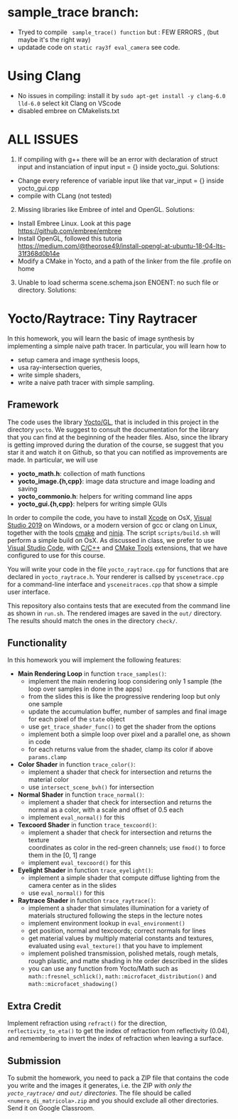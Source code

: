 # sample_trace branch:
* Tryed to compile `  sample_trace() function ` but :
 	FEW ERRORS , (but maybe it's the right way)
* updatade code on ` static ray3f eval_camera `
	see code.

# Using Clang
* No issues in compiling: 
install it by 
` sudo apt-get install -y clang-6.0 lld-6.0 `
select kit Clang on VScode 
* disabled embree on CMakelists.txt
# ALL ISSUES 
1) If compiling with g++ there will be an error with declaration of struct input and instanciation of input input = {} inside yocto_gui. Solutions:
* Change every reference of variable input like that var_input = {} inside yocto_gui.cpp
* compile with CLang (not tested)

2) Missing libraries like Embree of intel and OpenGL. Solutions:
* Install Embree Linux. Look at this page https://github.com/embree/embree
* Install OpenGL, followed this tutoria https://medium.com/@theorose49/install-opengl-at-ubuntu-18-04-lts-31f368d0b14e
* Modify a CMake in Yocto, and a path of the linker from the file .profile on home
3) Unable to load scherma scene.schema.json ENOENT: no such file or directory. Solutions:






# Yocto/Raytrace: Tiny Raytracer

In this homework, you will learn the basic of image synthesis by
implementing a simple naive path tracer. In particular, you will
learn how to 

- setup camera and image synthesis loops,
- usa ray-intersection queries,
- write simple shaders,
- write a naive path tracer with simple sampling.

## Framework

The code uses the library [Yocto/GL](https://github.com/xelatihy/yocto-gl),
that is included in this project in the directory `yocto`. 
We suggest to consult the documentation for the library that you can find 
at the beginning of the header files. Also, since the library is getting improved
during the duration of the course, se suggest that you star it and watch it 
on Github, so that you can notified as improvements are made. 
In particular, we will use

- **yocto_math.h**: collection of math functions
- **yocto_image.{h,cpp}**: image data structure and image loading and saving 
- **yocto_commonio.h**: helpers for writing command line apps
- **yocto_gui.{h,cpp}**: helpers for writing simple GUIs

In order to compile the code, you have to install 
[Xcode](https://apps.apple.com/it/app/xcode/id497799835?mt=12)
on OsX, [Visual Studio 2019](https://visualstudio.microsoft.com/it/vs/) on Windows,
or a modern version of gcc or clang on Linux, 
together with the tools [cmake](www.cmake.org) and [ninja](https://ninja-build.org).
The script `scripts/build.sh` will perform a simple build on OsX.
As discussed in class, we prefer to use 
[Visual Studio Code](https://code.visualstudio.com), with
[C/C++](https://marketplace.visualstudio.com/items?itemName=ms-vscode.cpptools) and
[CMake Tools](https://marketplace.visualstudio.com/items?itemName=ms-vscode.cmake-tools) 
extensions, that we have configured to use for this course.

You will write your code in the file `yocto_raytrace.cpp` for functions that 
are declared in `yocto_raytrace.h`. Your renderer is callsed by `yscenetrace.cpp` 
for a command-line interface and `ysceneitraces.cpp` that show a simple 
user interface.

This repository also contains tests that are executed from the command line
as shown in `run.sh`. The rendered images are saved in the `out/` directory. 
The results should match the ones in the directory `check/`.

## Functionality

In this homework you will implement the following features:

- **Main Rendering Loop** in function `trace_samples()`:
    - implement the main rendering loop considering only 1 sample (the loop over
      samples in done in the apps)
    - from the slides this is like the progressive rendering loop but only one 
      sample
    - update the accumulation buffer, number of samples and final image for each 
      pixel of the `state` object
    - use `get_trace_shader_func()` to get the shader from the options
    - implement both a simple loop over pixel and a parallel one, as shown in code
    - for each returns value from the shader, clamp its color if above `params.clamp`
- **Color Shader** in function `trace_color()`:
    - implement a shader that check for intersection and returns the material color
    - use `intersect_scene_bvh()` for intersection
- **Normal Shader** in function `trace_normal()`:
    - implement a shader that check for intersection and returns the normal as a 
      color, with a scale and offset of 0.5 each
    - implement `eval_normal()` for this
- **Texcoord Shader** in function `trace_texcoord()`:
    - implement a shader that check for intersection and returns the texture     
      coordinates as color in the red-green channels; use `fmod()` to force them
      in the [0, 1] range
    - implement `eval_texcoord()` for this
- **Eyelight Shader** in function `trace_eyelight()`:
    - implement a simple shader that compute diffuse lighting from the camera 
      center as in the slides
    - use `eval_normal()` for this
- **Raytrace Shader** in function `trace_raytrace()`:
    - implement a shader that simulates illumination for a variety of materials
      structured following the steps in the lecture notes
    - implement environment lookup in  `eval_environment()`
    - get position, normal and texcoords; correct normals for lines
    - get material values by multiply material constants and textures, evaluated 
      using `eval_texture()` that you have to implement
    - implement polished transmission, polished metals, rough metals, 
      rough plastic, and matte shading in hte order described in the slides
    - you can use any function from Yocto/Math such as `math::fresnel_schlick()`,
      `math::microfacet_distribution()` and `math::microfacet_shadowing()` 

## Extra Credit

Implement refraction using `refract()` for the direction, `reflectivity_to_eta()`
to get the index of refraction from reflectivity (0.04), and remembering to 
invert the index of refraction when leaving a surface.

## Submission

To submit the homework, you need to pack a ZIP file that contains the code 
you write and the images it generates, i.e. the ZIP _with only the 
`yocto_raytrace/` and `out/` directories_.
The file should be called `<numero_di_matricola>.zip` and you should exclude 
all other directories. Send it on Google Classroom.
